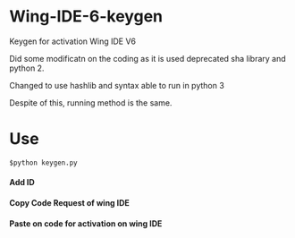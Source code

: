 # Wing-IDE-6-keygen
Keygen for activation Wing IDE V6

Did some modificatn on the coding as it is used deprecated sha library and python 2.

Changed to use hashlib and syntax able to run in python 3

Despite of this, running method is the same.


# Use
```
$python keygen.py
```
#### Add ID
#### Copy Code Request of wing IDE 
#### Paste on code for activation on wing IDE
